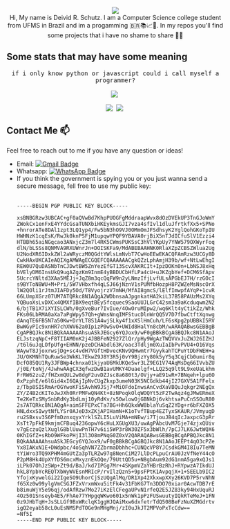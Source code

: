 <!--https://camo.githubusercontent.com/7e2eb2cdb066ba70bd67d1c0c5d606bc92f15e127d6bbb0e4acc6d33af746ffc/68747470733a2f2f6769746875622d726561646d652d73746174732e76657263656c2e6170702f6170692f746f702d6c616e67732f3f757365726e616d653d4465697669645265696e6b655363686969747a2673697a655f7765696768743d302e3526636f756e745f7765696768743d302e3526686964655f626f726465723d74727565267468656d653d7472616e73706172656e7426686964653d6a6176617363726970742c68746d6c266c616e67735f636f756e743d38266c61796f75743d636f6d70616374-->
<p align="center"> 
  <img src="https://media2.giphy.com/media/2IudUHdI075HL02Pkk/giphy.gif?cid=ecf05e47tscqps0m9i2jyfzz7ywzqrsx0z3wcrt5h4k7k5f5&ep=v1_gifs_search&rid=giphy.gif&ct=g"/><br
  <samp>Hi, My name is Deivid R. Schutz. I am a Computer Science college student from UFMS in Brazil and im a progamming 🇧🇷📚📈🔬. In my repos you'll find some projects that i have no shame to share 🤧🤧
 
## Some stats that may have some meaning
<p align="center">
    <p align="center">
        <samp> if i only know python or javascript could i call myself a programmer?
    <p/>   
          <p align="center">
            <img align="center" src="https://github-readme-stats.vercel.app/api/top-langs/?username=DeividReinkeSchiitz&size_weight=0.5&count_weight=0.5&hide_border=true&theme=transparent&hide=javascript,html&langs_count=8&layout=compact" > <img/>
          <p/>
   

<p/>

  
<p align="center">
 <img align="center" src="https://github-readme-streak-stats.herokuapp.com?user=DeividReinkeSchiitz&theme=transparent&hide_border=true" > <img/>
 <img align="center" src="https://github-readme-stats.vercel.app/api?username=DeividReinkeSchiitz&theme=transparent&show_icons=true&hide_border=true" > <img/>
<p/>

## Contact Me 📫
Feel free to reach out to me if you have any question or ideas!
- Email: [![Gmail Badge](https://img.shields.io/badge/-deividrs34@gmail.com-c14438?style=flat-square&logo=Gmail&logoColor=white&link=mailto:deividrs34@gmail.com)](mailto:deividrs34@gmail.com)
- Whatsapp: [![WhatsApp Badge](https://img.shields.io/badge/(66)%20996721039-25D366?style=flat-square&logo=Whatsapp&logoColor=white&link=https://wa.me/5566996721039?text=Hi)](https://wa.me/5566996721039?text=Hi)
- If you think the government is spying you or you just wanna send a secure message, fell free to use my public key: <br/><br/>
  ```
  -----BEGIN PGP PUBLIC KEY BLOCK-----

  xsBNBGRzw3UBCAC+gF0aQVwBd7KhpPUOGFgMddraapWvx8dOzDVEkUP3TnGJoWmY
  ZWokCx1enFxE4YYdcGsaTUNXbiHKEykmsGJI7vza4sfIvl1dluJfrtkfXx5+SPNo
  +hnrorATe8DAl1zpt3LQ1yp4/Fw5bN3hO9VJ0OMmOmJFSdhsyK2YglQohGKoTpIU
  HWHNzK1cqEsK/RwJk0knPSFjM1upqwYPQF9YBAVA0rjBiX5nTJdICfuSlV1Ezzi4
  HTBBh65aiNGqcao3ANxjcZ3m7l4RK5CWmsPUKSsC3hVlYKpUy7YNW579OXWyrFoq
  dlN/bLSSs8QNMVA9RXUWnrJn+DOISKFa9/MdABEBAAHNK0RlaXZpZCBSZWlua2Ug
  U2NodXR6IDxkZWl2aWRyczM0QGdtYWlsLmNvbT7CwHoEEwEKACQFAmRzw3UCGy8D
  CwkHAxUKCAIeAQIXgAMWAgECGQEFCQAAAAAACgkQZzLphAmjH39b/wf+NtLwEhgI
  REW0U7QuDASNbTnCJDwtBW5ZnYezEfGT13ScvXAKRCIt+IpzDOKn0n+LbNSJ8xHq
  bVElyDM6InsUkQ9ugAZgzKm9InmE4yBBDUCbHfLPa4cU+uJKZgbYef+DCM6SfApv
  5UcrcYNltd3XAa5MEJj+JqZ8m3qcQqFW9n2yLNmzIfjLvfULsAPGbEJ7H/rzGOcI
  s9BYToN8WU+M+Pri/5W7VHbxfh4qLSJ66jNznV1sPUMfbHozpH8PZWZeMsNscOrX
  lW2QOli1rJtmJIAFDy5Od/T8VyojrzV7mNH/MfAI8gmcS/lElfImwpfAYqP+1cvR
  66LUmpXGrz07UM7ATQRkc8N1AQgA2WDbnsaAJpgnkatHA2kiL37B58PAUzMs2XYq
  YQBuoXsLvDXCx4QMXfIBX9eqtBEy5fcquec9SaoUUJLGrC42sm3a9aKcduqwm2N2
  6/bjTB1X7iXYISLCWh/0gXveBur7IvIue/4OwOruMIpw2/wq6Klt4yCtikZz/Whk
  FKs06LbRMA0aXa7aPgWpy57Qh+gWmsNnqIMFStucDlnWrQQ5V7D7fbwCtftXqnwg
  dAnqTE6FB5N7a50Kw+DrYLT8S1A4wjSLky4f1xXSlHmCuh/LF6sKpg2pUBBkI5RV
  BwWGyPIc9xnHR7chXWV62a0IpizP0wSvO+UWId8HalYn8cbM/wARAQABwsGEBBgB
  CgAPBQJkc8N1BQkAAAAAAhsuASkJEGcy6YQJox9/wF0gBBkBCgAGBQJkc8N1AAoJ
  ELJstzqNpC+F8TIIAM0nK2j4JBBFeN2927ZlQr/pHy9WgAzTWQVVxJuZWJ26IZHJ
  /t6l6uJqLOfpUfg+EHNN/pzeDCHAbdl63K/oac3Tdljm0XuIaIbPvPVU4+O16Vqs
  WAywT8JjoxrwsjDg+sc4vdH7VGftHDvecKNv9QHwmtr7GyykahTCPuYtDbFWEH+a
  JU/OKMNhTQuRuwSe3WkKL7EkwZ9J8Y3R5j0vY9BjzYy80k5yY5q3CqjCb0umir8q
  DcfO85QU1Ry3JFBWp4chnxa01kjyaU6MkUKQe5wr3LZ9EG1V74AqMsDq66IVvbZU
  /j0E/toNj/4JwhwAAgCX3qfwzDwB1avUMKY4Duaelgf+LLQ25q9lt9L9xeUaLkhm
  FrRW62zuZ/fHZxmQUL2w8dgF2uvDZJsc8a680t3/OVjy+aE91wR+7BNqeh+lpu6O
  0xPzphE/e6lGid4xI6QAjIpNvCUgZkxp3umeN03K5NCGdkb44jI27GXV5A1FFelx
  z/Tbp8SISRmArOGYwoKFiSAvhW9JSj7+MiOFdoInwsAnCvdXaVBQuJqkgr2NEgQx
  ZY/Z4B2cKIToJwJXh0RrPMFwQN4Kt+8zNPoqkOlqWOQYt5zF2TwAqz4gJMwERmeX
  Te2KeTxSMySnbRdKy3bdLmj10yRdKv/s50wlowOjGBNkDj6vkhtsaPuCnSSOuR80
  2s7ATQRkc8N1AQgA+aimSFFEPxCTa7BG+Hh6QkxWW8blaYuSqZ2YDg+r6bFXZOX5
  HNLdxxSIwytNfLYSr0AJeD3xZKjAPIHamN+K1oTvfTBup4EZTyxSKAUR/JVmyugD
  ru2SBxsv3S6PfmDznxqyxYrklSZLI5LuViMA+mNEw/i7TjouJB4qIcJaxpcG3pRr
  XsTt7pFkE9kmjmCFBuq4236opwY6cHuLXGUgXU3/uwAgPAbcUvM7Gje74zjxQUiv
  v7gEczuQzlXuglG8blUuwPnTH7v6ii5WP3r8W30ZF5x3bWlh/7pCJ7LK6JwtWQX6
  0KhIGfZ+sRbO9WFkoPHjI3l3O8mPNqG0Z0xV2QARAQABwsGEBBgBCgAPBQJkc8N1
  BQkAAAAAAhsuASkJEGcy6YQJox9/wF0gBBkBCgAGBQJkc8N1AAoJEEPt4qO3cPZe
  Yx8IAKxN1E+DWdpbc/4oSqhVN7ZZbrmaDbhhc+CUNQcVP8YJCsdkGM4I8Iu7TeMN
  tYiWro3TQ9XPHM4mGUtZa3pTLRZw97g8NenCiM27LlDcPLpuCrAU0JzVfNeY44cO
  P2pM8Hk4UpXYfDS6mcxMxyznEkOQe/79UttQD5u+N8gbAum92dG1nmA5ga9xQJs1
  iLPk07OhJzSWp+Zt9d/BaJ/kd7IPGg7Mr+4SKpmVZaYHBrBzRhJ+RYpwzA7IkdUJ
  hkL8YpbYcREQTXbWyWVEsnMRIcP/rvIlzQzn5+9psFPtK1AvpqjX+1+SEELb9IC2
  YfojxKywelGi22IgeSO9UhorCjSzUQgAlMq/DR1Xp42XkxwpXXy26KVD7P5rvNhN
  f65Xz0w99ylgVmCSGJFZxVrxmWxu5itFk4v31FbKG7Tn3DDO70xiar0AcwTDB7rE
  b8imuWjY5e96qj/odAfRzw7Mo27iKzElCFegaUPvN1rfeQ2E5JZ83ky94HxUquRJ
  4Oz501Snseyb4E5/FhAe77YHpgqWKwo601x5nWk1pPzFUSwuutyIQkRTeMeJ+1FN
  0z9JHbTqH+JsSLLGf9BxWRclqK1ggHJQAiMxw6dxfetrTdQ508BeFzNuXZMGdrtv
  igQ2eyab58cL0uEsNMSPdTOGe9nMHgMnj/zI0uJkJT2MPVoPxTcCdw==
  =Nf5I
  -----END PGP PUBLIC KEY BLOCK-----
  ```
